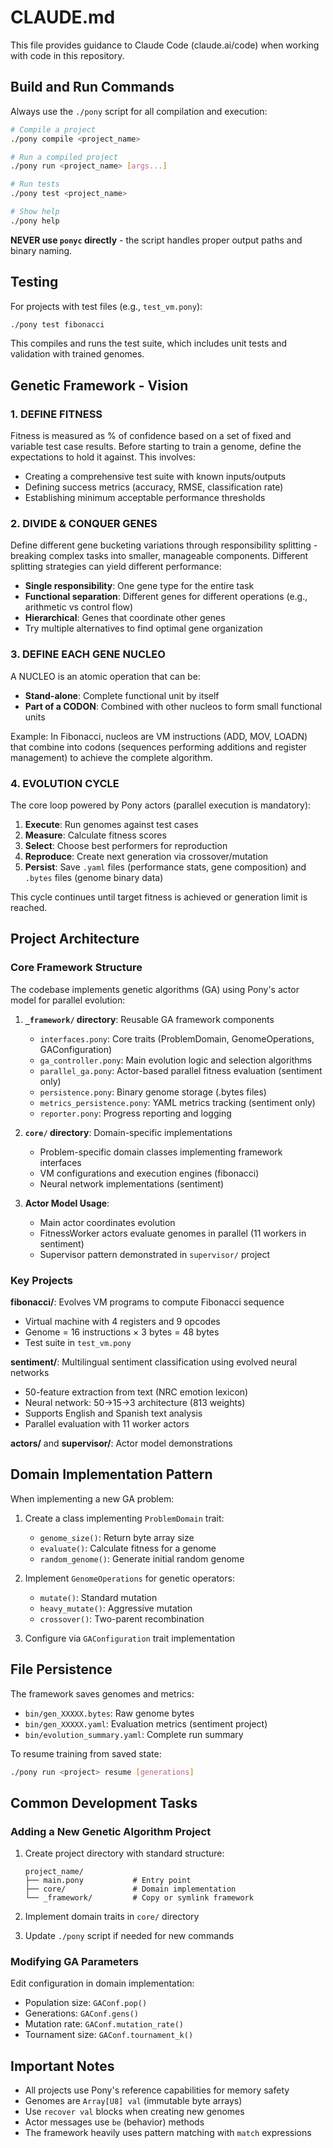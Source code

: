 # CLAUDE.md

This file provides guidance to Claude Code (claude.ai/code) when working with code in this repository.

## Build and Run Commands

Always use the `./pony` script for all compilation and execution:

```bash
# Compile a project
./pony compile <project_name>

# Run a compiled project
./pony run <project_name> [args...]

# Run tests
./pony test <project_name>

# Show help
./pony help
```

**NEVER use `ponyc` directly** - the script handles proper output paths and binary naming.

## Testing

For projects with test files (e.g., `test_vm.pony`):
```bash
./pony test fibonacci
```

This compiles and runs the test suite, which includes unit tests and validation with trained genomes.

## Genetic Framework - Vision

### 1. DEFINE FITNESS
Fitness is measured as % of confidence based on a set of fixed and variable test case results. Before starting to train a genome, define the expectations to hold it against. This involves:
- Creating a comprehensive test suite with known inputs/outputs
- Defining success metrics (accuracy, RMSE, classification rate)
- Establishing minimum acceptable performance thresholds

### 2. DIVIDE & CONQUER GENES
Define different gene bucketing variations through responsibility splitting - breaking complex tasks into smaller, manageable components. Different splitting strategies can yield different performance:
- **Single responsibility**: One gene type for the entire task
- **Functional separation**: Different genes for different operations (e.g., arithmetic vs control flow)
- **Hierarchical**: Genes that coordinate other genes
- Try multiple alternatives to find optimal gene organization

### 3. DEFINE EACH GENE NUCLEO
A NUCLEO is an atomic operation that can be:
- **Stand-alone**: Complete functional unit by itself
- **Part of a CODON**: Combined with other nucleos to form small functional units

Example: In Fibonacci, nucleos are VM instructions (ADD, MOV, LOADN) that combine into codons (sequences performing additions and register management) to achieve the complete algorithm.

### 4. EVOLUTION CYCLE
The core loop powered by Pony actors (parallel execution is mandatory):
1. **Execute**: Run genomes against test cases
2. **Measure**: Calculate fitness scores
3. **Select**: Choose best performers for reproduction
4. **Reproduce**: Create next generation via crossover/mutation
5. **Persist**: Save `.yaml` files (performance stats, gene composition) and `.bytes` files (genome binary data)

This cycle continues until target fitness is achieved or generation limit is reached.

## Project Architecture

### Core Framework Structure

The codebase implements genetic algorithms (GA) using Pony's actor model for parallel evolution:

1. **`_framework/` directory**: Reusable GA framework components
   - `interfaces.pony`: Core traits (ProblemDomain, GenomeOperations, GAConfiguration)
   - `ga_controller.pony`: Main evolution logic and selection algorithms
   - `parallel_ga.pony`: Actor-based parallel fitness evaluation (sentiment only)
   - `persistence.pony`: Binary genome storage (.bytes files)
   - `metrics_persistence.pony`: YAML metrics tracking (sentiment only)
   - `reporter.pony`: Progress reporting and logging

2. **`core/` directory**: Domain-specific implementations
   - Problem-specific domain classes implementing framework interfaces
   - VM configurations and execution engines (fibonacci)
   - Neural network implementations (sentiment)

3. **Actor Model Usage**:
   - Main actor coordinates evolution
   - FitnessWorker actors evaluate genomes in parallel (11 workers in sentiment)
   - Supervisor pattern demonstrated in `supervisor/` project

### Key Projects

**fibonacci/**: Evolves VM programs to compute Fibonacci sequence
- Virtual machine with 4 registers and 9 opcodes
- Genome = 16 instructions × 3 bytes = 48 bytes
- Test suite in `test_vm.pony`

**sentiment/**: Multilingual sentiment classification using evolved neural networks
- 50-feature extraction from text (NRC emotion lexicon)
- Neural network: 50→15→3 architecture (813 weights)
- Supports English and Spanish text analysis
- Parallel evaluation with 11 worker actors

**actors/** and **supervisor/**: Actor model demonstrations

## Domain Implementation Pattern

When implementing a new GA problem:

1. Create a class implementing `ProblemDomain` trait:
   - `genome_size()`: Return byte array size
   - `evaluate()`: Calculate fitness for a genome
   - `random_genome()`: Generate initial random genome

2. Implement `GenomeOperations` for genetic operators:
   - `mutate()`: Standard mutation
   - `heavy_mutate()`: Aggressive mutation
   - `crossover()`: Two-parent recombination

3. Configure via `GAConfiguration` trait implementation

## File Persistence

The framework saves genomes and metrics:
- `bin/gen_XXXXX.bytes`: Raw genome bytes
- `bin/gen_XXXXX.yaml`: Evaluation metrics (sentiment project)
- `bin/evolution_summary.yaml`: Complete run summary

To resume training from saved state:
```bash
./pony run <project> resume [generations]
```

## Common Development Tasks

### Adding a New Genetic Algorithm Project

1. Create project directory with standard structure:
   ```
   project_name/
   ├── main.pony           # Entry point
   ├── core/               # Domain implementation
   └── _framework/         # Copy or symlink framework
   ```

2. Implement domain traits in `core/` directory

3. Update `./pony` script if needed for new commands

### Modifying GA Parameters

Edit configuration in domain implementation:
- Population size: `GAConf.pop()`
- Generations: `GAConf.gens()`
- Mutation rate: `GAConf.mutation_rate()`
- Tournament size: `GAConf.tournament_k()`

## Important Notes

- All projects use Pony's reference capabilities for memory safety
- Genomes are `Array[U8] val` (immutable byte arrays)
- Use `recover val` blocks when creating new genomes
- Actor messages use `be` (behavior) methods
- The framework heavily uses pattern matching with `match` expressions